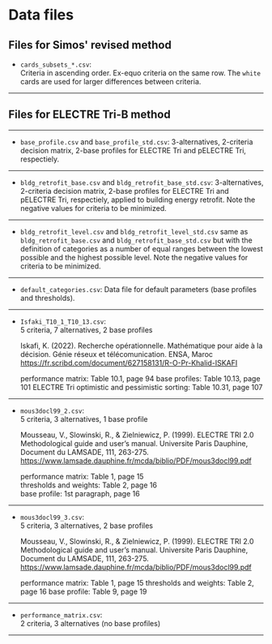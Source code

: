 
# Data files

## Files for Simos' revised method
- `cards_subsets_*.csv`:  
   Criteria in ascending order. Ex-equo criteria on the same row. The `white` cards are used for larger differences between criteria.
*****

## Files for ELECTRE Tri-B method
*****

- `base_profile.csv` and `base_profile_std.csv`:
  3-alternatives, 2-criteria decision matrix, 2-base profiles for ELECTRE Tri and pELECTRE Tri, respectiely.
*****

- `bldg_retrofit_base.csv` and `bldg_retrofit_base_std.csv`: 3-alternatives, 2-criteria decision matrix, 2-base profiles for ELECTRE Tri and pELECTRE Tri, respectiely, applied to building energy retrofit. Note the negative values for criteria to be minimized.
*****

- `bldg_retrofit_level.csv` and `bldg_retrofit_level_std.csv` same as `bldg_retrofit_base.csv` and `bldg_retrofit_base_std.csv` but with the definition of categories as a number of equal ranges between the lowest possible and the highest possible level. Note the negative values for criteria to be minimized.
*****
  
- `default_categories.csv`:
  Data file for default parameters (base profiles and thresholds).
*****

- `Isfaki_T10_1_T10_13.csv`:  
  5 criteria, 7 alternatives, 2 base profiles

  Iskafi, K. (2022). Recherche opérationnelle. Mathématique pour aide à la décision. Génie réseux et télécomunication. ENSA, Maroc https://fr.scribd.com/document/627158131/R-O-Pr-Khalid-ISKAFI

  performance matrix: Table 10.1, page 94
  base profiles: Table 10.13, page 101
  ELECTRE Tri optimistic and pessimistic sorting: Table 10.31, page 107
*****

- `mous3docl99_2.csv`:  
   5 criteria, 3 alternatives, 1 base profile

   Mousseau, V., Slowinski, R., & Zielniewicz, P. (1999). ELECTRE TRI 2.0 Methodological guide and user’s manual. Universite Paris Dauphine, Document du LAMSADE, 111, 263-275. https://www.lamsade.dauphine.fr/mcda/biblio/PDF/mous3docl99.pdf

   performance matrix: Table 1, page 15  
   thresholds and weights: Table 2, page 16  
   base profile: 1st paragraph, page 16
*****

- `mous3docl99_3.csv`:  
   5 criteria, 3 alternatives, 2 base profiles

   Mousseau, V., Slowinski, R., & Zielniewicz, P. (1999). ELECTRE TRI 2.0 Methodological guide and user’s manual. Universite Paris Dauphine, Document du LAMSADE, 111, 263-275. https://www.lamsade.dauphine.fr/mcda/biblio/PDF/mous3docl99.pdf

   performance matrix: Table 1, page 15
   thresholds and weights: Table 2, page 16
   base profile: Table 9, page 19
*****

- `performance_matrix.csv`:  
   2 criteria, 3 alternatives (no base profiles)
*****